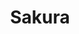 ---
layout: place
title: "Sakura"
permalink: /new-york/cornwall/sakura.html
stateAbbr: NY
stateName: New York
cityName: Cornwall
place_id: ChIJVVTMXlIt3YkRgRbKMqDjfg8
photos:
  - name: >-
      places/ChIJVVTMXlIt3YkRgRbKMqDjfg8/photos/AeeoHcKBt8eInhZZ54NhiZRJaeg43ypWvFMgMpLKEal88WdWXnTKPXQ9Nrkxqq7ehWit1ng9kl4UdOLyOtPHNzJOOrYyBfNh4_batTQyOl4I2oSRrfZxgZt9keFY6bJM0gyqJDyEJETutY2rJ5hmki8w92xokvp1H_EV7HXuZrCeYIqQyYpWzJVIqfHQHwSTFa23sFFmdUigrS2nNUkEA8sgIt6IwydDmt6uRKIGQjTvVH6KY9Ms9MsODdItiOt3kB5WxlDsXJBqZFITnfNIZzPkaEMfPgAwY7oClikAkM3cfxdpcqiDdXOsizbdpBlnzQnPj5rumX2nKCUCBqNntKkCxOgbmhr-rkHDxRkXKCS93DI_9qx0a8fc008UxHxq3jbt82hBtHgUjz-fP8Hv9ulby4SUKSed0dgJ2B8Yck3Thy8
    widthPx: 3024
    heightPx: 4032
    authorAttributions:
      - displayName: David Kramer
        uri: https://maps.google.com/maps/contrib/102235968412572550603
        photoUri: >-
          https://lh3.googleusercontent.com/a-/ALV-UjXrkJPqtnYqrD8apYhZTJcpkzUO6qLMjz0Hg6CEVzf5dRjk1M2w=s100-p-k-no-mo
    flagContentUri: >-
      https://www.google.com/local/imagery/report/?cb_client=maps_api_places.places_api&image_key=!1e10!2sCIHM0ogKEICAgIC1xYC8Qw&hl=en-US
    googleMapsUri: >-
      https://www.google.com/maps/place//data=!3m4!1e2!3m2!1sCIHM0ogKEICAgIC1xYC8Qw!2e10!4m2!3m1!1s0x89dd2d525ecc5455:0xf7ee3a032ca1681
  - name: >-
      places/ChIJVVTMXlIt3YkRgRbKMqDjfg8/photos/AeeoHcIBs4ivOv_BQp61FHQTIW_QDdtlCHgAou9c3Gtc32_ElNdGtnZGLVLiyrrP0ZS92KPCUDkPygbwDpVo76Ro3WBjw3v6V4WDrCtac5rvuKn5OTaBzpnNtLi2Z9OaiymObPwbAH_ZBCAAGgCTqMDXQyc2UkUffM8l_J_Has4YTCodBJrRyqj3t6sQZXkxbSfpvpEu0FET8W3A6c1pW43NB1hYGZQdMgjNH676ZOCq9nSyr5oBKly6Wf3F_eZAD7PQuyAGVydCWQPF3iWjvmWV-y4Eah_nkmuU3J1V5s2Kxw5ETsQ3n7ESnhXOHicUovi1KzFQFxV67-foVSjmDXEaUWnnA6iwYkICXNmS2kcykSISVx695xlrlrQ9XRtcDK9Zf2znRVhmWgnfapsK1JNvLhUcaBolrS0rI2EmO91P_WBmKvu8
    widthPx: 4800
    heightPx: 2700
    authorAttributions:
      - displayName: Edna L Vasquez-Casella
        uri: https://maps.google.com/maps/contrib/108876545142128836235
        photoUri: >-
          https://lh3.googleusercontent.com/a-/ALV-UjVYp1KnXeOfFiGFpPrcK55-YVCNiC2dQdgHAEdYG-OlVWTgyWHb=s100-p-k-no-mo
    flagContentUri: >-
      https://www.google.com/local/imagery/report/?cb_client=maps_api_places.places_api&image_key=!1e10!2sCIHM0ogKEICAgICExrOsgwE&hl=en-US
    googleMapsUri: >-
      https://www.google.com/maps/place//data=!3m4!1e2!3m2!1sCIHM0ogKEICAgICExrOsgwE!2e10!4m2!3m1!1s0x89dd2d525ecc5455:0xf7ee3a032ca1681
  - name: >-
      places/ChIJVVTMXlIt3YkRgRbKMqDjfg8/photos/AeeoHcI9fgfxmxdXt2eFkoEY6xMPvEU6B1QA2MdJYKi8yLZoPoekSyRTFKS46VBBgztVEWXu-udFXf-fnXB1-XuL24XLvBmtZlZk4MdihamY6ezD-PpubCtT7XogBCXRzR-_JU1yhopDELfAUcVRjBeVqP_wOnv2FizVRMctrSAjMEAFNBm3DqerhNmwCF2hKdj-ElNmB06KI3SZyGy-LG_pV0nyCkuC8AIyt03pYnETn9aYXXajLknUv3xEN0wwkRuafMd8anvFqi_UP3MjXdyrP-Ie3Fb84VzE7eTp1vfQ5Ms7bsBdU8PsEh6GUwfO5s-u7CZ2JsGDar8JKq8B_qK9tbnckCgaUQQpZL74u_1I6k9pXBOoJ-EOp4EMUf5RVbKr8N521nlm4Vi4YrogR2pYWseksvhpeSR-hLgx04nqAkyc6NjF
    widthPx: 3264
    heightPx: 2448
    authorAttributions:
      - displayName: Lee
        uri: https://maps.google.com/maps/contrib/115902123520966996301
        photoUri: >-
          https://lh3.googleusercontent.com/a-/ALV-UjXIfiCzeE_83veEpo8KfiFUxr11UpfsjzE7H9c3w5BAgf-IHI8x=s100-p-k-no-mo
    flagContentUri: >-
      https://www.google.com/local/imagery/report/?cb_client=maps_api_places.places_api&image_key=!1e10!2sCIHM0ogKEICAgICEroWkoQE&hl=en-US
    googleMapsUri: >-
      https://www.google.com/maps/place//data=!3m4!1e2!3m2!1sCIHM0ogKEICAgICEroWkoQE!2e10!4m2!3m1!1s0x89dd2d525ecc5455:0xf7ee3a032ca1681
  - name: >-
      places/ChIJVVTMXlIt3YkRgRbKMqDjfg8/photos/AeeoHcJWiZGmRLYSITxhWMUodBdzLpULNQXCuEIp2E_ykXRNFDmhE-GEB4nVQTKYXubxGUKCyUJL3EeqyenSmvUhUhwo8PrlCn6fXNIkK71rbXJjJUhvnNn71cDIwm5u2t4Hw66dE07rAczbya6yA3TJxCt-_G4uquxT4uSLwauaUVUwARhUnOpY8DgbsT9zqk86gAeYU7ElnPhBZWJsK3BqCjko_Kbbiwx3E-I0ioW-6oaBguwKajuerNbILoGSgozBkjUg7gvjNIADZHWPdfW8LipbjRcq722mYB3S1uKupyCPqiahB8KGnRHak_Dw4FIxkSWJHPNX6Ljr7rxReIrfsLcjm7xIYHA8pX9KrzXh99zgY7P55TSVUHqEoCgcoFXEopIsO1fGD8Cor_lsCdzXPl7OtaM_r8rNKLwMvBpynxo
    widthPx: 4800
    heightPx: 3600
    authorAttributions:
      - displayName: ABDALLAH IRAQI
        uri: https://maps.google.com/maps/contrib/111401377233414935570
        photoUri: >-
          https://lh3.googleusercontent.com/a-/ALV-UjWJGyZcd_54c83pSclMRWbh-nk-6RgM-92T-Ci1vNZ3VuU1UB4p4w=s100-p-k-no-mo
    flagContentUri: >-
      https://www.google.com/local/imagery/report/?cb_client=maps_api_places.places_api&image_key=!1e10!2sCIHM0ogKEICAgMDgw7K3Nw&hl=en-US
    googleMapsUri: >-
      https://www.google.com/maps/place//data=!3m4!1e2!3m2!1sCIHM0ogKEICAgMDgw7K3Nw!2e10!4m2!3m1!1s0x89dd2d525ecc5455:0xf7ee3a032ca1681
  - name: >-
      places/ChIJVVTMXlIt3YkRgRbKMqDjfg8/photos/AeeoHcLj5NrfJ_htKv0aMw9Guh1pvrozeCxY-9zsljo3rMnkorKF6hPi6j_PlJePcXCwNIP6vImOTpOqvSjLLmcOrau7fH8wstdkv-q3wOMc83upUU055o_nwqjEilVLU3J5Xs0bCusO92qjE_HpgjrB73IoPS5bEQF-PLg5u5k05HMwuYL8u_qrzly_s34axR2c9cARESZYmiK79oXJmNdnxEEjgGZFCDGHQFzfMu2YMMElmTnilyidTcLPt0lYfGsiGqSpJlP5uaE1_iNbTmlMQ-Irl0_hfMkJgEZyHvnjEhASSaidmjIDmmG3BE0bRw3OiPCaT4I2OZfFE0wGfJocKCr6cDjG35mfDUgYMRl0GFvZyuhPGpilAbuU-rb4o4iqta60S7YjU-JIDYK4VBw2ftNQhrFP16sbnsJPB_ocvdwWQNxE
    widthPx: 4032
    heightPx: 3024
    authorAttributions:
      - displayName: brandon dengler
        uri: https://maps.google.com/maps/contrib/105614733287830342701
        photoUri: >-
          https://lh3.googleusercontent.com/a-/ALV-UjXUClPomWky_9as7F5_DdISv42IuT3Sefgb7xz1Edvu66Q7BJ9gXw=s100-p-k-no-mo
    flagContentUri: >-
      https://www.google.com/local/imagery/report/?cb_client=maps_api_places.places_api&image_key=!1e10!2sCIHM0ogKEICAgICkxKuRngE&hl=en-US
    googleMapsUri: >-
      https://www.google.com/maps/place//data=!3m4!1e2!3m2!1sCIHM0ogKEICAgICkxKuRngE!2e10!4m2!3m1!1s0x89dd2d525ecc5455:0xf7ee3a032ca1681
  - name: >-
      places/ChIJVVTMXlIt3YkRgRbKMqDjfg8/photos/AeeoHcJaHwSAEevfb_yJLD2-0Od-n2_LSrs8A-z6Sa70YAcNtixCnIDwRj7p15MmyLD9YxV5nglK6QmHyTieEWoPgOHliu7Lw9NsKlBpwBepq9ZeFQhQ7KTrU6RIeiGwUflUXyxtRN4MxG1l04UR-JA_BWPDtcwp_nXXNZ8fGFKCI8J4BtN65h1Coi2mA-yL3ITumQKCrdnRRavh8k5DZNv1knTqL8840-UVuZBzEViFS3JExuROw_lgDfCfzhfEvVTIyRZ577jRl7rvPtW6sHJRWX6ssLArwBaBotTyIyuc09yJJ1FhhycBptiIu2-7Hu06_IIvp720SsqNM8KfwuOzbswNxwXosfSTf4w1GDlaE_hfzq3E1zn4un5wB3whnNMQW78wbvICVf4ymt-gwNjEuAtKoLQMinArip7tyi_Ho2ZiDEcA
    widthPx: 4000
    heightPx: 3000
    authorAttributions:
      - displayName: James Master
        uri: https://maps.google.com/maps/contrib/107136295101717960106
        photoUri: >-
          https://lh3.googleusercontent.com/a/ACg8ocJ7aECwYYWa94_FoErkClEpjUq_kE11HgRQHDYjUfg_lVNZmQ=s100-p-k-no-mo
    flagContentUri: >-
      https://www.google.com/local/imagery/report/?cb_client=maps_api_places.places_api&image_key=!1e10!2sCIHM0ogKEICAgIDB8MTuzQE&hl=en-US
    googleMapsUri: >-
      https://www.google.com/maps/place//data=!3m4!1e2!3m2!1sCIHM0ogKEICAgIDB8MTuzQE!2e10!4m2!3m1!1s0x89dd2d525ecc5455:0xf7ee3a032ca1681
  - name: >-
      places/ChIJVVTMXlIt3YkRgRbKMqDjfg8/photos/AeeoHcLmAhLuPmyoXeq-mkKNBFndx9j_SxI-dEqdrSl8AqEICPm5_OtEGQKtFo8Wg7itBaKpu-zMPrDPymrMelael5yykYuFH_lCq3udLRPOTtw77v0b7chd3NgEJ9VdQUlOh6nHfbTEr1jQI0nAzg56u_ZmQDIJ51jnJwLIKwtom83K-el8yGD3dAN3WRJMBRrqR-R5sJk9t5lYoL9nrBjfVi1gy-PzhqLXCCjtybrbe_4x-Con46Rbcrb-XaqcWSjhg9gHjJA86kLEKe3bNM7Go3k16QUw6JhkJzMQKnXHz0zR1yyF1Ruw_pee0D-nJxoNNWgBDsuh1Dsh3sGlPPc-ezTqYl6wP8wY0TcKWopsRDuoI_IcQN0bs5u5wSo7cHDopNiveK0YFedd4oUlBltCiI9_LnFmoO13xyBQm7EXF3scHQ
    widthPx: 3264
    heightPx: 2448
    authorAttributions:
      - displayName: Lee
        uri: https://maps.google.com/maps/contrib/115902123520966996301
        photoUri: >-
          https://lh3.googleusercontent.com/a-/ALV-UjXIfiCzeE_83veEpo8KfiFUxr11UpfsjzE7H9c3w5BAgf-IHI8x=s100-p-k-no-mo
    flagContentUri: >-
      https://www.google.com/local/imagery/report/?cb_client=maps_api_places.places_api&image_key=!1e10!2sCIHM0ogKEICAgICErvm9Kg&hl=en-US
    googleMapsUri: >-
      https://www.google.com/maps/place//data=!3m4!1e2!3m2!1sCIHM0ogKEICAgICErvm9Kg!2e10!4m2!3m1!1s0x89dd2d525ecc5455:0xf7ee3a032ca1681
  - name: >-
      places/ChIJVVTMXlIt3YkRgRbKMqDjfg8/photos/AeeoHcJUAK2yFSWMaKQN_sCpaB_7_ruR81KrfWyDkr4jKLgq3LCC2OtFKaffZf5EzxYVqV8ER0IN3W6fBqLJlK99opig3D4bMyYr0bmJAd4yRG_U_ETuy-yTntGlKf_XsWbYJQ-Jx4fSSeKtHz306LBYop6kW6TT-4f7hNkX7HzJFJ5sp5DWcrLuTtZlgQC6Z51Z1bcBRz3bvWLtYshmi-5BQrLAjLCTT5ESWlomzGtcVDS8KXrdJ3ZNXWxBZOORhKMoLNLcErWeSVyxE34Ul2r2p0UGkhbA7MDk3cGvE0qHZQHoj9R7CfFWjGGdUJDA9vMpO6EDrO0u66Pp2FIvtE8qVvK4u38dsM-A1wy4l6pey9tylpwo8wKWC5t2HyfwN9rOdoMRMS79-FWj6c40myUe6w0G7-cd7IT1ZuIHiDZ1fJWf8IQ
    widthPx: 4032
    heightPx: 3024
    authorAttributions:
      - displayName: adriana Alves
        uri: https://maps.google.com/maps/contrib/110680533577432686068
        photoUri: >-
          https://lh3.googleusercontent.com/a/ACg8ocJLjcom3yJrXIf3F2CvC5VNHMAhjbO3JCfXYodQX05H3P1ijF6X=s100-p-k-no-mo
    flagContentUri: >-
      https://www.google.com/local/imagery/report/?cb_client=maps_api_places.places_api&image_key=!1e10!2sCIHM0ogKEICAgIC6gcDp8wE&hl=en-US
    googleMapsUri: >-
      https://www.google.com/maps/place//data=!3m4!1e2!3m2!1sCIHM0ogKEICAgIC6gcDp8wE!2e10!4m2!3m1!1s0x89dd2d525ecc5455:0xf7ee3a032ca1681
  - name: >-
      places/ChIJVVTMXlIt3YkRgRbKMqDjfg8/photos/AeeoHcK7Onuujz0-7W7JDRyUYDkSs488JiuQBDh6sp_9Dciya78Jfin30eMrs0amTQSQ805TuleZdCodqUqatvOjsA6qdvMYyajDM4nbytN2G4q3mrkcroqIiLE7XYUn4YUEH3TriVPom0HoMRJ6p4wbtVG5BMt3RJKMdbeGkf5ca_siCtmH3n7ZO4L-A_wuywgxofORUBsS_BqbTjsNo9mvWQtTT4wP0q1mBiNkIh_1zT_XqyGPe7oeOj5TiJy3KUH2Dc2czyVB-QSsmKPrtEgLQigWQJXXd346tbGven8gAgcZnXID9972sOHTcN2XE43X1ul9GN8TDP8OoQGla06__KhdwYz6-W45m3UpWisum9OkYJCVoVDwq9k9lHzp6ZJ98Iaofgeta-yuFVN-xlGLC-uLhZHh7dydeRxk6e0Jsk6lfmtr
    widthPx: 4800
    heightPx: 3600
    authorAttributions:
      - displayName: ABDALLAH IRAQI
        uri: https://maps.google.com/maps/contrib/111401377233414935570
        photoUri: >-
          https://lh3.googleusercontent.com/a-/ALV-UjWJGyZcd_54c83pSclMRWbh-nk-6RgM-92T-Ci1vNZ3VuU1UB4p4w=s100-p-k-no-mo
    flagContentUri: >-
      https://www.google.com/local/imagery/report/?cb_client=maps_api_places.places_api&image_key=!1e10!2sCIHM0ogKEICAgMDgw7K31wE&hl=en-US
    googleMapsUri: >-
      https://www.google.com/maps/place//data=!3m4!1e2!3m2!1sCIHM0ogKEICAgMDgw7K31wE!2e10!4m2!3m1!1s0x89dd2d525ecc5455:0xf7ee3a032ca1681
  - name: >-
      places/ChIJVVTMXlIt3YkRgRbKMqDjfg8/photos/AeeoHcLXiLJd3EwUD5saTvAR3TCgzInjQ6-17OmAE3IHDOZRqk4fRYA2RktwEasTC3TxBFpVT1d7KFkUBN636JmRE9QFfuQGAddG8HlnBsZySCVHcHiK7u_JtsqQGR9MGr6Fj5YOqjzwGlXa0dfotVV-KPXZDAjBs42pXFCifvgAXhii14wLbTu2SKRRdJyG5-0T-4d4Mj9vednSlMXroe853uM-CfeJq_kBGUqQ7ekQYBFATj1_-kHxxnNjscStv48Iu0XXL4LnFot5DxZR1UcaLAdHYOY9RlOe_-r2WuwsBBM8TtYVU8bKaH-SxpWhCvjfAKCmSoMPVZzwIT3Za6OVRL9L6MAZ2NdWtDPVOjLdVPpYjb6WeqlPvXiMJm7FocHvztDnEeNKFertrCG7n63YO3oNklNeTIMkZz5k6CVOO_Y
    widthPx: 3024
    heightPx: 4032
    authorAttributions:
      - displayName: ABDALLAH IRAQI
        uri: https://maps.google.com/maps/contrib/111401377233414935570
        photoUri: >-
          https://lh3.googleusercontent.com/a-/ALV-UjWJGyZcd_54c83pSclMRWbh-nk-6RgM-92T-Ci1vNZ3VuU1UB4p4w=s100-p-k-no-mo
    flagContentUri: >-
      https://www.google.com/local/imagery/report/?cb_client=maps_api_places.places_api&image_key=!1e10!2sCIHM0ogKEICAgMDgw7K3Jw&hl=en-US
    googleMapsUri: >-
      https://www.google.com/maps/place//data=!3m4!1e2!3m2!1sCIHM0ogKEICAgMDgw7K3Jw!2e10!4m2!3m1!1s0x89dd2d525ecc5455:0xf7ee3a032ca1681
address: 55 Quaker Ave Suite101, Cornwall, NY 12518, USA
street: 55 Quaker Ave Suite101
city: Cornwall
state: NY
zip: '12518'
country: USA
neighborhood: null
latitude: '41.433494'
longitude: '-74.039960'
accessibility_options:
  wheelchairAccessibleParking: true
  wheelchairAccessibleEntrance: true
  wheelchairAccessibleRestroom: true
business_status: OPERATIONAL
name: Sakura
google_maps_links:
  directionsUri: >-
    https://www.google.com/maps/dir//''/data=!4m7!4m6!1m1!4e2!1m2!1m1!1s0x89dd2d525ecc5455:0xf7ee3a032ca1681!3e0
  placeUri: https://maps.google.com/?cid=1116580034820839041
  writeAReviewUri: >-
    https://www.google.com/maps/place//data=!4m3!3m2!1s0x89dd2d525ecc5455:0xf7ee3a032ca1681!12e1
  reviewsUri: >-
    https://www.google.com/maps/place//data=!4m4!3m3!1s0x89dd2d525ecc5455:0xf7ee3a032ca1681!9m1!1b1
  photosUri: >-
    https://www.google.com/maps/place//data=!4m3!3m2!1s0x89dd2d525ecc5455:0xf7ee3a032ca1681!10e5
primary_type: Asian Restaurant
opening_hours:
  regular: null
  current: null
secondary_opening_hours:
  regular:
    weekdayDescriptions: null
    type: null
  current:
    weekdayDescriptions: null
    type: null
phone: null
price_level: null
price_range: null
rating: null
rating_count: 0
website: null
description: null
reviews: null
parking_options: null
payment_options: null
allow_dogs: null
curbside_pickup: null
delivery: null
dine_in: null
good_for_children: null
good_for_groups: null
good_for_sports: null
live_music: null
menu_for_children: null
outdoor_seating: null
reservable: null
restroom: null
serves_beer: null
serves_breakfast: null
serves_brunch: null
serves_cocktails: null
serves_coffee: null
serves_dinner: null
serves_dessert: null
serves_lunch: null
serves_vegetarian_food: null
serves_wine: null
takeout: null

---